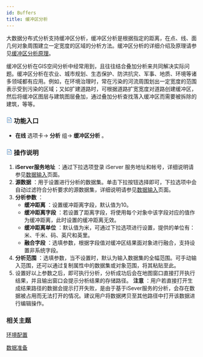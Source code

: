 ```yaml
---
id: Buffers
title: 缓冲区分析
---
```

大数据分布式分析支持缓冲区分析，缓冲区分析是根据指定的距离，在点、线、面几何对象周围建立一定宽度的区域的分析方法。缓冲区分析的详细介绍及原理请参见[缓冲区分析原理](../Analyst/Vector/ProximityAnalyst/BufferTheory)。

缓冲区分析在GIS空间分析中经常用到，且往往结合叠加分析来共同解决实际问题。缓冲区分析在农业、城市规划、生态保护、防洪抗灾、军事、地质、环境等诸多领域都有应用。例如，在环境治理时，常在污染的河流周围划出一定宽度的范围表示受到污染的区域；又如扩建道路时，可根据道路扩宽宽度对道路创建缓冲区，然后将缓冲区图层与建筑图层叠加，通过叠加分析查找落入缓冲区而需要被拆除的建筑，等等。

### ![](../img/read.gif) 功能入口

* **在线** 选项卡-> **分析** 组-> **缓冲区分析** 。

### ![](../img/read.gif) 操作说明

1. **iServer服务地址** ：通过下拉选项登录 iServer 服务地址和帐号，详细说明请参见[数据输入](DataInputType)页面。
2. **源数据** ：用于设置进行分析的数据集。单击下拉按钮选择即可，下拉选项中会自动过滤符合分析要求的源数据集，详细说明请参见[数据输入](DataInputType)页面。
3. **分析参数** ： 
    * **缓冲距离** ：设置缓冲距离字段，默认值为10。
    * **缓冲距离字段** ：若设置了距离字段，将使用每个对象中该字段对应的值作为缓冲距离，此时设置的缓冲距离无效。
    * **缓冲距离单位** ：默认值为米，可通过下拉选项进行设置，提供的单位有：米、千米、码、英尺和英里。
    * **融合字段** ：选填参数，根据字段值对缓冲区结果面对象进行融合，支持设置非系统字段。
4. **分析范围** ：选填参数，当不设置时，默认为输入数据集的全幅范围。可手动输入范围，还可以通过复制属性中的数据集或对象范围，将其粘贴至此。
5. 设置好以上参数之后，即可执行分析，分析成功后会在地图窗口直接打开执行结果，并且输出窗口会提示分析结果的存储路径。 **注意** ：用户若直接打开生成结果路径的数据会提示打开失败，是由于基于iSever服务的分析，会存在数据被占用而无法打开的情况。建议用户将数据拷贝至其他路径中打开该数据进行编辑操作。

###  相关主题

 [环境配置](BigDataAnalysisEnvironmentConfiguration)

 [数据准备](DataPreparation)
